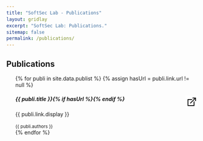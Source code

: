 ```yaml
---
title: "SoftSec Lab - Publications"
layout: gridlay
excerpt: "SoftSec Lab: Publications."
sitemap: false
permalink: /publications/
---
```



## Publications
<link rel="stylesheet" type="text/css" href="/css/publications.css" media="screen,projection">

<ul class="list-group">
{% for publi in site.data.publist %}
{% assign hasUrl = publi.link.url != null %}
<div class="list-group-item list-group-item-action flex-column align-items-start" onclick="{% if hasUrl %}window.open('{{ publi.link.url }}', '_blank');{% else %}javascript:void(0);{% endif %}" {% if hasUrl %} style="cursor: pointer;"{% endif %}>
    <div class="d-flex w-100 justify-content-between">
        <h5 class="mb-1">{{ publi.title }}{% if hasUrl %}<img src="/images/link.png" alt="Description" class="d-inline-block align-top" style="float:right">{% endif %}</h5>
    </div>
    <p class="mb-1">{{ publi.link.display }}</p>
    <small class="text-muted">{{ publi.authors }}</small>
</div>
{% endfor %}
</ul>
  